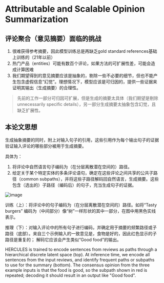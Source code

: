 # Attributable and Scalable Opinion Summarization

## 评论聚合（意见摘要）面临的挑战
1. 很难获得参考摘要，因此模型训练总是再缺乏gold standard references基础上训练的（21年以前）
2. 热门产品（entities）可能有数百个评论，如果方法的可扩展性差，可能会造成计算困难
3. 我们期望得到的意见摘要应该是抽象的，剔除一些不必要的细节，但也不能产生包含虚假信息“幻觉”。理想情况下，模型应该是可归因的，提供一些证据来证明其输出（生成摘要）的合理性。

> 先前的工作一部分可归因可扩展，但是生成的摘要太具体（我们期望是剔除unnecessarily specific details），另一部分生成摘要太抽象包含幻觉，且缺乏扩展性。

## 本论文思想
生成抽象摘要的同时，附上对输入句子的引用，这些引用作为每个输出句子的证据验证输入评论的哪些部分被用于生成摘要。

具体为：
1. 将评论中自然语言句子编码为（在分层离散潜在空间的）路径。
2. 给定关于某个特定实体的多条评论语句，确定在这些评论之间共享的公共子路径（common subpaths），并将这些子路径解码回自然语言，生成摘要。这些包含（选出的）子路径（编码后）的句子，充当生成句子的证据。

![image](https://github.com/wzl0228/note/assets/80249917/69bf83f8-c3b0-4b14-959e-91c95db89b84)

训练（上）：将评论中的句子编码为（在分层离散潜在空间的）路径。如将“Tasty burgers” 编码为（中间部分）像“树”一样形状的其中一部分，在图中用黑色实线表示。

推理（下）：对输入评论中的所有句子进行编码，并确定用于摘要的频繁路径或子路径（底部）。来自三个示例输入的一致意见是，食物是好的，因此红色显示的子路径是重复的；
解码它应该会产生类似“Good food”的输出。

HERCULES is trained to encode sentences
from reviews as paths through a hierarchical discrete
latent space (top). At inference time, we encode all
sentences from the input reviews, and identify frequent
paths or subpaths to use for the summary (bottom). The
consensus opinion from the three example inputs is that
the food is good, so the subpath shown in red is repeated;
decoding it should result in an output like "Good food".

